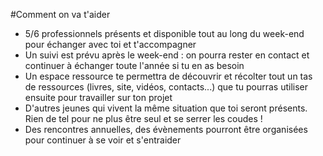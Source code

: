#Comment on va t'aider

- 5/6 professionnels présents et disponible tout au long du week-end pour échanger avec toi et t'accompagner
- Un suivi est prévu après le week-end : on pourra rester en contact et continuer à échanger toute l'année si tu en as besoin
- Un espace ressource te permettra de découvrir et récolter tout un tas de ressources (livres, site, vidéos, contacts...) que tu pourras utiliser ensuite pour travailler sur ton projet
- D'autres jeunes qui vivent la même situation que toi seront présents. Rien de tel pour ne plus être seul et se serrer les coudes !
- Des rencontres annuelles, des évènements pourront être organisées pour continuer à se voir et s'entraider


